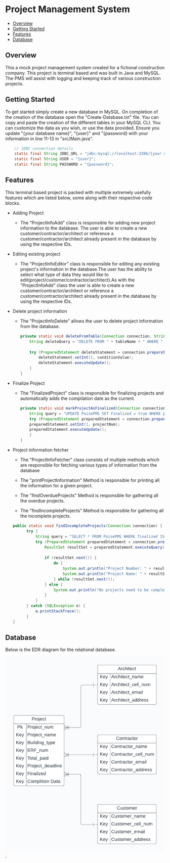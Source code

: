 # Project Management System

- [Overview](#overview)
- [Getting Started](#getting-started)
- [Features](#features)
- [Database](#database)

## Overview

This a mock project management system created for a fictional construction company. This project is terminal based and was built in Java and MySQL. The PMS will assist with logging and keeping track of various construction projects.

## Getting Started

To get started simply create a new database in MySQL. On completion of the creation of the database open the "Create-Database.txt" file. You can copy and paste the creation of the different tables in your MySQL CLI. You can customize the data as you wish, or use the data provided. Ensure you update "{your database name}", "{user}" and "{password} with your information in line 11-13 in "src/Main.java".

```java
    // JDBC connection details
    static final String JDBC_URL = "jdbc:mysql://localhost:3306/{your database name}?useSSL=false";
    static final String USER = "{user}";
    static final String PASSWORD = "{password}";
```

## Features

This terminal based project is packed with multiple extremely usefully features which are listed below, some along with their respective code blocks.

- Adding Project

  - The "ProjectInfoAdd" class is responsible for adding new project information to the database. The user is able to create a new customer/contractor/architect or reference a customer/contractor/architect already present in the database by using the respective IDs.

- Editing existing project

  - The "ProjectInfoEditor" class is responsible for editing any existing project's information in the database.The user has the ability to select what type of data they would like to edit(project/customer/contractor/architect).As with the "ProjectInfoAdd" class the user is able to create a new customer/contractor/architect or reference a customer/contractor/architect already present in the database by using the respective IDs.

- Delete project information

  - The "ProjectInfoDelete" allows the user to delete project information from the database.

    ```java
    private static void deleteFromTable(Connection connection, String tableName, String conditionColumn, int conditionValue) throws SQLException {
        String deleteQuery = "DELETE FROM " + tableName + " WHERE " + conditionColumn + " = ?";

        try (PreparedStatement deleteStatement = connection.prepareStatement(deleteQuery)) {
            deleteStatement.setInt(1, conditionValue);
            deleteStatement.executeUpdate();
        }
    }
    ```

- Finalize Project

  - The "FinalizedProject" class is responsible for finalizing projects and automatically adds the compilation date as the current.

    ```java
    private static void markProjectAsFinalized(Connection connection, int projectNum) throws SQLException {
        String query = "UPDATE PoisePMS SET Finalized = true WHERE project_num = ?";
        try (PreparedStatement preparedStatement = connection.prepareStatement(query)) {
        preparedStatement.setInt(1, projectNum);
        preparedStatement.executeUpdate();
        }
    }
    ```

- Project information fetcher

  - The "ProjectInfoFetcher" class consists of multiple methods which are responsible for fetching various types of information from the database

  - The "printProjectInformation" Method is responsible for printing all the information for a given project.

  - The "findOverdueProjects" Method is responsible for gathering all the overdue projects.

  - The "findIncompleteProjects" Method is responsible for gathering all the incomplete projects.

  ```java
  public static void findIncompleteProjects(Connection connection) {
        try {
            String query = "SELECT * FROM PoisePMS WHERE finalized IS NULL";
            try (PreparedStatement preparedStatement = connection.prepareStatement(query)) {
                ResultSet resultSet = preparedStatement.executeQuery();

                if (resultSet.next()) {
                    do {
                        System.out.println("Project Number: " + resultSet.getInt("project_num"));
                        System.out.println("Project Name: " + resultSet.getString("project_name") + "\n");
                    } while (resultSet.next());
                } else {
                    System.out.println("No projects need to be completed.");
                }
            }
        } catch (SQLException e) {
            e.printStackTrace();
        }
  }
  ```

## Database

Below is the EDR diagram for the relational database.

![](/images/ERD.png "EDR Diagram").
